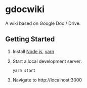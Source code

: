 # gdocwiki

A wiki based on Google Doc / Drive.

## Getting Started

1. Install [Node.js](https://nodejs.org/en/download/package-manager/), [yarn](https://classic.yarnpkg.com/en/docs/install)

2. Start a local development server:

   ```shell
   yarn start
   ```

3. Navigate to http://localhost:3000
